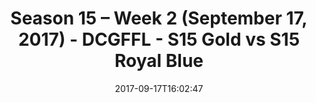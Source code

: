 ---
title: Season 15 – Week 2 (September 17, 2017) - DCGFFL - S15 Gold vs S15 Royal Blue
teams-score:
- team: _teams/s15-gold.md
  score: 6
- team: _teams/s15-royal-blue.md
  score: 33
mvp: Scott Williams, Brian Hotchkiss
game-ball: Darwin Pham, John Jimenez
sportsperson: Stephanie McDaniel, Justin Parker
season: 15
week: 2
date: '2017-09-17T16:02:47'
pageid: season-15-week-2-september-17-2017-5683-vs-5694
---